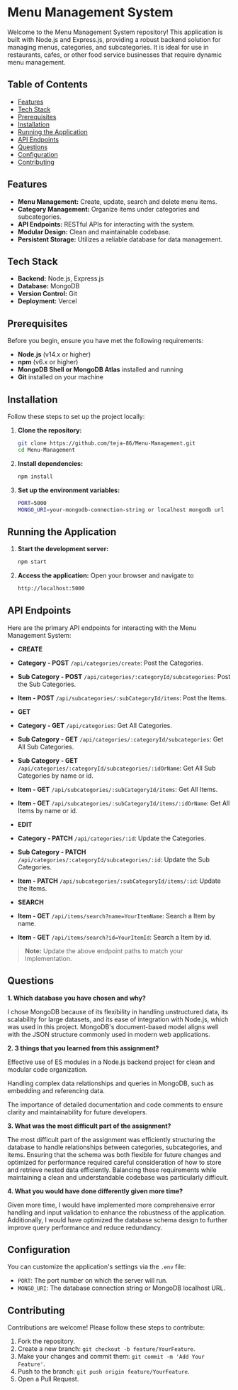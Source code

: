 # Menu Management System

Welcome to the Menu Management System repository! This application is built with Node.js and Express.js, providing a robust backend solution for managing menus, categories, and subcategories. It is ideal for use in restaurants, cafes, or other food service businesses that require dynamic menu management.

## Table of Contents

- [Features](#features)
- [Tech Stack](#tech-stack)
- [Prerequisites](#prerequisites)
- [Installation](#installation)
- [Running the Application](#running-the-application)
- [API Endpoints](#api-endpoints)
- [Questions](#questions)
- [Configuration](#configuration)
- [Contributing](#contributing)


## Features

- **Menu Management:** Create, update, search and delete menu items.
- **Category Management:** Organize items under categories and subcategories.
- **API Endpoints:** RESTful APIs for interacting with the system.
- **Modular Design:** Clean and maintainable codebase.
- **Persistent Storage:** Utilizes a reliable database for data management.

## Tech Stack

- **Backend:** Node.js, Express.js
- **Database:** MongoDB
- **Version Control:** Git
- **Deployment:** Vercel

## Prerequisites

Before you begin, ensure you have met the following requirements:

- **Node.js** (v14.x or higher)
- **npm** (v6.x or higher)
- **MongoDB Shell or MongoDB Atlas** installed and running
- **Git** installed on your machine

## Installation

Follow these steps to set up the project locally:

1. **Clone the repository:**
   ```bash
   git clone https://github.com/teja-86/Menu-Management.git
   cd Menu-Management
   ```
2. **Install dependencies:**
   ```bash
   npm install
   ```
3. **Set up the environment variables:**
   ```bash
   PORT=5000
   MONGO_URI=your-mongodb-connection-string or localhost mongodb url
   
## Running the Application

1. **Start the development server:**
   ```bash
   npm start
2. **Access the application:**
   Open your browser and navigate to
   ```bash
   http://localhost:5000

## API Endpoints

Here are the primary API endpoints for interacting with the Menu Management System:

- **CREATE**
- **Category - POST** `/api/categories/create`: Post the Categories.
- **Sub Category - POST** `/api/categories/:categoryId/subcategories`: Post the Sub Categories.
- **Item - POST** `/api/subcategories/:subCategoryId/items`: Post the Items.
  
- **GET**
- **Category - GET** `/api/categories`: Get All Categories.
- **Sub Category - GET** `/api/categories/:categoryId/subcategories`: Get All Sub Categories.
- **Sub Category - GET** `/api/categories/:categoryId/subcategories/:idOrName`: Get All Sub Categories by name or id.
- **Item - GET** `/api/subcategories/:subCategoryId/items`: Get All Items.
- **Item - GET** `/api/subcategories/:subCategoryId/items/:idOrName`: Get All Items by name or id.

- **EDIT**
- **Category - PATCH** `/api/categories/:id`: Update the Categories.
- **Sub Category - PATCH** `/api/categories/:categoryId/subcategories/:id`: Update the Sub Categories.
- **Item - PATCH** `/api/subcategories/:subCategoryId/items/:id`: Update the Items.
  
- **SEARCH**
- **Item - GET** `/api/items/search?name=YourItemName`: Search a Item by name.
- **Item - GET** `/api/items/search?id=YourItemId`: Search a Item by id.

> **Note:** Update the above endpoint paths to match your implementation.

## Questions 

**1. Which database you have chosen and why?**

I chose MongoDB because of its flexibility in handling unstructured data, its scalability for large datasets, and its ease of integration with Node.js, which was used in this project. MongoDB's document-based model aligns well with the JSON structure commonly used in modern web applications.

**2. 3 things that you learned from this assignment?**

Effective use of ES modules in a Node.js backend project for clean and modular code organization.

Handling complex data relationships and queries in MongoDB, such as embedding and referencing data.

The importance of detailed documentation and code comments to ensure clarity and maintainability for future developers.

**3. What was the most difficult part of the assignment?**

The most difficult part of the assignment was efficiently structuring the database to handle relationships between categories, subcategories, and items. Ensuring that the schema was both flexible for future changes and optimized for performance required careful consideration of how to store and retrieve nested data efficiently. Balancing these requirements while maintaining a clean and understandable codebase was particularly difficult.


**4. What you would have done differently given more time?**

Given more time, I would have implemented more comprehensive error handling and input validation to enhance the robustness of the application. Additionally, I would have optimized the database schema design to further improve query performance and reduce redundancy.

## Configuration

You can customize the application's settings via the `.env` file:

- `PORT`: The port number on which the server will run.
- `MONGO_URI`: The database connection string or MongoDB localhost URL.

## Contributing

Contributions are welcome! Please follow these steps to contribute:

1. Fork the repository.
2. Create a new branch: `git checkout -b feature/YourFeature`.
3. Make your changes and commit them: `git commit -m 'Add Your Feature'`.
4. Push to the branch: `git push origin feature/YourFeature`.
5. Open a Pull Request.




